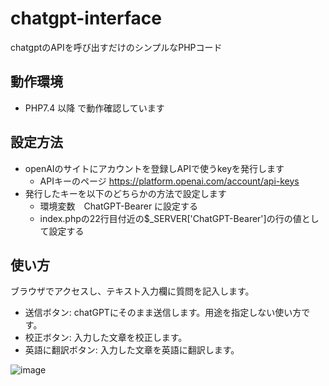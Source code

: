 # chatgpt-interface
chatgptのAPIを呼び出すだけのシンプルなPHPコード

## 動作環境
- PHP7.4 以降 で動作確認しています

## 設定方法
- openAIのサイトにアカウントを登録しAPIで使うkeyを発行します
  - APIキーのページ https://platform.openai.com/account/api-keys 
- 発行したキーを以下のどちらかの方法で設定します
  - 環境変数　ChatGPT-Bearer に設定する
  - index.phpの22行目付近の$_SERVER['ChatGPT-Bearer']の行の値として設定する

## 使い方
ブラウザでアクセスし、テキスト入力欄に質問を記入します。
- 送信ボタン: chatGPTにそのまま送信します。用途を指定しない使い方です。
- 校正ボタン: 入力した文章を校正します。
- 英語に翻訳ボタン: 入力した文章を英語に翻訳します。

![image](https://user-images.githubusercontent.com/6766321/233530194-97905324-4eac-46cc-964a-1225b3ee97e5.png)
